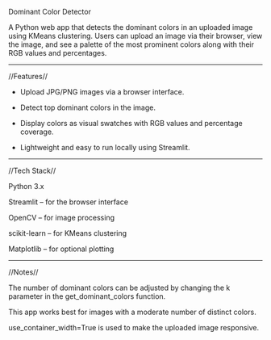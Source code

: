 Dominant Color Detector

A Python web app that detects the dominant colors in an uploaded image using KMeans clustering. Users can upload an image via their browser, view the image, and see a palette of the most prominent colors along with their RGB values and percentages.

---
//Features//

- Upload JPG/PNG images via a browser interface.

- Detect top dominant colors in the image.

- Display colors as visual swatches with RGB values and percentage coverage.

- Lightweight and easy to run locally using Streamlit.

---
//Tech Stack//

Python 3.x

Streamlit
 – for the browser interface

OpenCV
 – for image processing

scikit-learn
 – for KMeans clustering

Matplotlib
 – for optional plotting

---
//Notes//

The number of dominant colors can be adjusted by changing the k parameter in the get_dominant_colors function.

This app works best for images with a moderate number of distinct colors.

use_container_width=True is used to make the uploaded image responsive.
